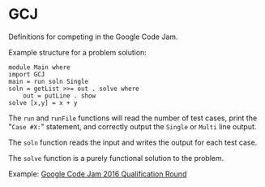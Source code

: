 GCJ
===

Definitions for competing in the Google Code Jam.

Example structure for a problem solution:

    module Main where
    import GCJ
    main = run soln Single
    soln = getList >>= out . solve where
        out = putLine . show
    solve [x,y] = x + y

The `run` and `runFile` functions will read the number of test cases, print the "`Case #X:`" statement, and correctly output the `Single` or `Multi` line output.

The `soln` function reads the input and writes the output for each test case.

The `solve` function is a purely functional solution to the problem.

Example: [Google Code Jam 2016 Qualification Round](https://github.com/instinctive/gcj2016q)
